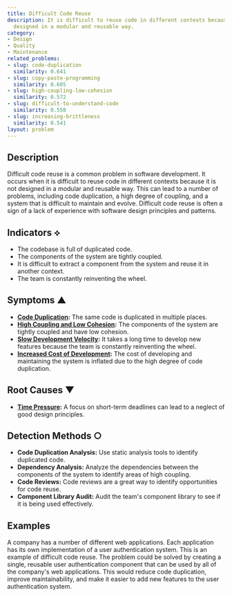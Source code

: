 ```yaml
---
title: Difficult Code Reuse
description: It is difficult to reuse code in different contexts because it is not
  designed in a modular and reusable way.
category:
- Design
- Quality
- Maintenance
related_problems:
- slug: code-duplication
  similarity: 0.641
- slug: copy-paste-programming
  similarity: 0.605
- slug: high-coupling-low-cohesion
  similarity: 0.572
- slug: difficult-to-understand-code
  similarity: 0.558
- slug: increasing-brittleness
  similarity: 0.541
layout: problem
---
```


## Description
Difficult code reuse is a common problem in software development. It occurs when it is difficult to reuse code in different contexts because it is not designed in a modular and reusable way. This can lead to a number of problems, including code duplication, a high degree of coupling, and a system that is difficult to maintain and evolve. Difficult code reuse is often a sign of a lack of experience with software design principles and patterns.

## Indicators ⟡
- The codebase is full of duplicated code.
- The components of the system are tightly coupled.
- It is difficult to extract a component from the system and reuse it in another context.
- The team is constantly reinventing the wheel.

## Symptoms ▲
- **[Code Duplication](code-duplication.md):** The same code is duplicated in multiple places.
- **[High Coupling and Low Cohesion](high-coupling-low-cohesion.md):** The components of the system are tightly coupled and have low cohesion.
- **[Slow Development Velocity](slow-development-velocity.md):** It takes a long time to develop new features because the team is constantly reinventing the wheel.
- **[Increased Cost of Development](increased-cost-of-development.md):** The cost of developing and maintaining the system is inflated due to the high degree of code duplication.

## Root Causes ▼



- **[Time Pressure](time-pressure.md):** A focus on short-term deadlines can lead to a neglect of good design principles.

## Detection Methods ○
- **Code Duplication Analysis:** Use static analysis tools to identify duplicated code.
- **Dependency Analysis:** Analyze the dependencies between the components of the system to identify areas of high coupling.
- **Code Reviews:** Code reviews are a great way to identify opportunities for code reuse.
- **Component Library Audit:** Audit the team's component library to see if it is being used effectively.

## Examples
A company has a number of different web applications. Each application has its own implementation of a user authentication system. This is an example of difficult code reuse. The problem could be solved by creating a single, reusable user authentication component that can be used by all of the company's web applications. This would reduce code duplication, improve maintainability, and make it easier to add new features to the user authentication system.
